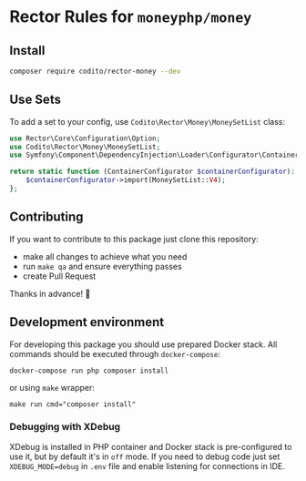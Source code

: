 # Rector Rules for `moneyphp/money`

## Install

```bash
composer require codito/rector-money --dev
```

## Use Sets

To add a set to your config, use `Codito\Rector\Money\MoneySetList` class:

```php
use Rector\Core\Configuration\Option;
use Codito\Rector\Money\MoneySetList;
use Symfony\Component\DependencyInjection\Loader\Configurator\ContainerConfigurator;

return static function (ContainerConfigurator $containerConfigurator): void {
    $containerConfigurator->import(MoneySetList::V4);
};
```

## Contributing

If you want to contribute to this package just clone this repository:

- make all changes to achieve what you need
- run `make qa` and ensure everything passes
- create Pull Request

Thanks in advance! :beers:

## Development environment

For developing this package you should use prepared Docker stack. All commands should be executed
through `docker-compose`:

```
docker-compose run php composer install
```

or using `make` wrapper:

```
make run cmd="composer install"
```

### Debugging with XDebug

XDebug is installed in PHP container and Docker stack is pre-configured to use it, but by default it's in `off` mode. If
you need to debug code just set `XDEBUG_MODE=debug` in `.env` file and enable listening for connections in IDE.
